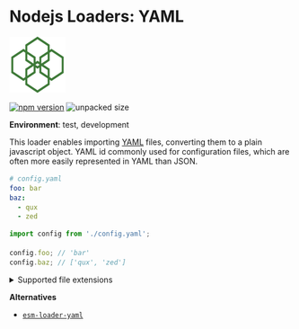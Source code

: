 # Nodejs Loaders: YAML

<img src="https://raw.githubusercontent.com/JakobJingleheimer/nodejs-loaders/refs/heads/main/logo.svg" height="100" width="100" alt="@node.js loaders logo" />

[![npm version](https://img.shields.io/npm/v/@nodejs-loaders/yaml.svg)](https://www.npmjs.com/package/@nodejs-loaders/yaml)
![unpacked size](https://img.shields.io/npm/unpacked-size/@nodejs-loaders/yaml)

**Environment**: test, development

This loader enables importing [YAML](https://yaml.org) files, converting them to a plain javascript object. YAML id commonly used for configuration files, which are often more easily represented in YAML than JSON.

```yaml
# config.yaml
foo: bar
baz:
  - qux
  - zed
```

```js
import config from './config.yaml';

config.foo; // 'bar'
config.baz; // ['qux', 'zed']
```

<details>
<summary>Supported file extensions</summary>

* `.yaml`
* `.yml`
</details>

**Alternatives**

* [`esm-loader-yaml`](https://www.npmjs.com/package/esm-loader-yaml)
